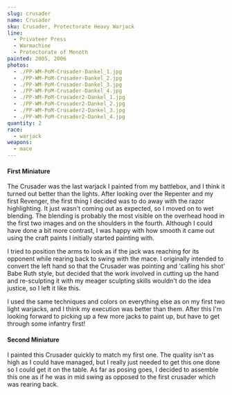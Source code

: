 ```yaml
---
slug: crusader
name: Crusader
sku: Crusader, Protectorate Heavy Warjack
line:
  - Privateer Press
  - Warmachine
  - Protectorate of Menoth
painted: 2005, 2006
photos:
  - ./PP-WM-PoM-Crusader-Dankel_1.jpg
  - ./PP-WM-PoM-Crusader-Dankel_2.jpg
  - ./PP-WM-PoM-Crusader-Dankel_3.jpg
  - ./PP-WM-PoM-Crusader-Dankel_4.jpg
  - ./PP-WM-PoM-Crusader2-Dankel_1.jpg
  - ./PP-WM-PoM-Crusader2-Dankel_2.jpg
  - ./PP-WM-PoM-Crusader2-Dankel_3.jpg
  - ./PP-WM-PoM-Crusader2-Dankel_4.jpg
quantity: 2
race:
  - warjack
weapons:
  - mace
---
```


#### First Miniature

The Crusader was the last warjack I painted from my battlebox, and I think it turned out better than the lights. After looking over the Repenter and my first Revenger, the first thing I decided was to do away with the razor highlighting. It just wasn't coming out as expected, so I moved on to wet blending. The blending is probably the most visible on the overhead hood in the first two images and on the shoulders in the fourth. Although I could have done a bit more contrast, I was happy with how smooth it came out using the craft paints I initially started painting with.

I tried to position the arms to look as if the jack was reaching for its opponent while rearing back to swing with the mace. I originally intended to convert the left hand so that the Crusader was pointing and 'calling his shot' Babe Ruth style, but decided that the work involved in cutting up the hand and re-sculpting it with my meager sculpting skills wouldn't do the idea justice, so I left it like this.

I used the same techniques and colors on everything else as on my first two light warjacks, and I think my execution was better than them. After this I'm looking forward to picking up a few more jacks to paint up, but have to get through some infantry first!

#### Second Miniature

I painted this Crusader quickly to match my first one. The quality isn't as high as I could have managed, but I really just needed to get this one done so I could get it on the table. As far as posing goes, I decided to assemble this one as if he was in mid swing as opposed to the first crusader which was rearing back.
